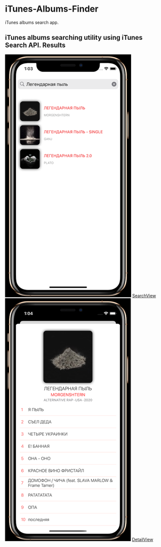 # iTunes-Albums-Finder
iTunes albums search app. 
<h2> iTunes albums searching utility using iTunes Search API. Results  </h2>

![SearchView] [SearchView] 
![DetailView] [DetailView] 

[SearchView]: /SearchView.png

[DetailView]: /DetailView.png

